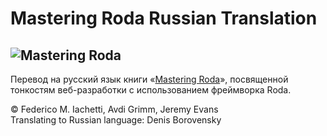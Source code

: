 # Mastering Roda Russian Translation
![Mastering Roda](https://raw.githubusercontent.com/denisborovensky/mastering-roda-russian-translation/main/assets/images/book/book-cover-site.png "Mastering Roda")
---
Перевод на русский язык книги «[Mastering Roda](https://fiachetti.gitlab.io/mastering-roda/ "Mastering Roda")», посвященной тонкостям веб-разработки с использованием фреймворка Roda.  

© Federico M. Iachetti, Avdi Grimm, Jeremy Evans  
Translating to Russian language: Denis Borovensky

